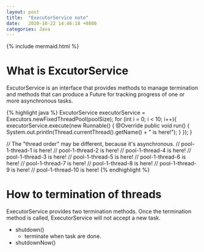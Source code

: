 ```yaml
---
layout: post
title:  "ExecutorService note"
date:   2020-10-22 14:46:18 +0800
categories: Java
---
```


{% include mermaid.html %}

# What is ExcutorService

ExcutorService is an interface that provides methods to manage termination and methods that can produce a Future for tracking progress of one or more asynchronous tasks.

{% highlight java %}
ExcutorService executorService = Executors.newFixedThreadPool(poolSize);
for (int i = 0; i < 10; i++){
	executorService.execute(new Runnable() {
	  @Override
		public void run() {
			System.out.println(Thread.currentThread().getName() + " is here!");
		}
  });
}

// The "thread order" may be different, because it's asynchronous.
// pool-1-thread-1 is here!
// pool-1-thread-2 is here!
// pool-1-thread-4 is here!
// pool-1-thread-3 is here!
// pool-1-thread-5 is here!
// pool-1-thread-6 is here!
// pool-1-thread-7 is here!
// pool-1-thread-8 is here!
// pool-1-thread-9 is here!
// pool-1-thread-10 is here!
{% endhighlight %}


# How to termination of threads

ExecutorService provides two termination methods. Once the termination method is called, ExecutorService will not accept a new task.

* shutdown()
  * terminate when task are done.
* shutdownNow()
